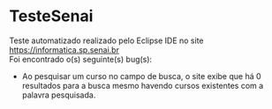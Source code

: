 # TesteSenai
Teste automatizado realizado pelo Eclipse IDE no site https://informatica.sp.senai.br<br>
Foi encontrado o(s) seguinte(s) bug(s):<br>
 <ul><li> Ao pesquisar um curso no campo de busca, o site exibe que há 0 resultados para a busca mesmo havendo cursos existentes com a palavra pesquisada.</li></ul>
